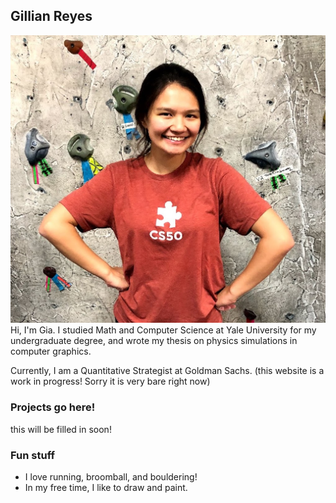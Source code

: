 ## Gillian Reyes
![Image](files/IMG_1689.jpeg)
Hi, I'm Gia. I studied Math and Computer Science at Yale University for my undergraduate degree, and wrote my thesis on physics simulations in computer graphics. 

Currently, I am a Quantitative Strategist at Goldman Sachs. 
(this website is a work in progress! Sorry it is very bare right now)

### Projects go here!
this will be filled in soon!

### Fun stuff
- I love running, broomball, and bouldering!
- In my free time, I like to draw and paint. 

